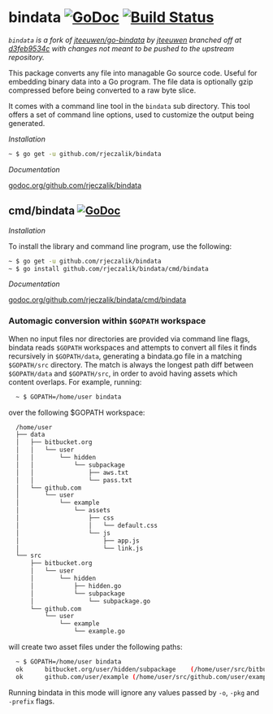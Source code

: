 bindata [![GoDoc](https://godoc.org/github.com/rjeczalik/bindata?status.png)](https://godoc.org/github.com/rjeczalik/bindata) [![Build Status](https://travis-ci.org/rjeczalik/bindata.png?branch=master)](https://travis-ci.org/rjeczalik/bindata)
=======

*`bindata` is a fork of [jteeuwen/go-bindata](https://github.com/jteeuwen/go-bindata) by [jteeuwen](https://github.com/jteeuwen) branched off at [d3feb9534c](https://github.com/rjeczalik/bindata/commit/d3feb9534ca8703000a19f08ffae766d2958d7d6) with changes not meant to be pushed to the upstream repository.*

This package converts any file into managable Go source code. Useful for
embedding binary data into a Go program. The file data is optionally gzip
compressed before being converted to a raw byte slice.

It comes with a command line tool in the `bindata` sub directory.
This tool offers a set of command line options, used to customize the
output being generated.


*Installation*

```bash
~ $ go get -u github.com/rjeczalik/bindata
```

*Documentation*

[godoc.org/github.com/rjeczalik/bindata](http://godoc.org/github.com/rjeczalik/bindata)

## cmd/bindata [![GoDoc](https://godoc.org/github.com/rjeczalik/bindata/cmd/bindata?status.png)](https://godoc.org/github.com/rjeczalik/bindata/cmd/bindata)

*Installation*

To install the library and command line program, use the following:

```bash
~ $ go get -u github.com/rjeczalik/bindata
~ $ go install github.com/rjeczalik/bindata/cmd/bindata
```

*Documentation*

[godoc.org/github.com/rjeczalik/bindata/cmd/bindata](http://godoc.org/github.com/rjeczalik/bindata/cmd/bindata)


### Automagic conversion within `$GOPATH` workspace

When no input files nor directories are provided via command line flags,
bindata reads `$GOPATH` workspaces and attempts to convert all files it
finds recursively in `$GOPATH/data`, generating a bindata.go file in a matching
`$GOPATH/src` directory. The match is always the longest path diff between
`$GOPATH/data` and `$GOPATH/src`, in order to avoid having assets which content
overlaps. For example, running:

```bash
  ~ $ GOPATH=/home/user bindata
```

over the following $GOPATH workspace:

```bash
  /home/user
  ├── data
  │   ├── bitbucket.org
  │   │   └── user
  │   │       └── hidden
  │   │           └── subpackage
  │   │               ├── aws.txt
  │   │               └── pass.txt
  │   └── github.com
  │       └── user
  │           └── example
  │               └── assets
  │                   ├── css
  │                   │   └── default.css
  │                   └── js
  │                       ├── app.js
  │                       └── link.js
  └── src
      ├── bitbucket.org
      │   └── user
      │       └── hidden
      │           ├── hidden.go
      │           └── subpackage
      │               └── subpackage.go
      └── github.com
          └── user
              └── example
                  └── example.go
```

will create two asset files under the following paths:

```bash
  ~ $ GOPATH=/home/user bindata
  ok      bitbucket.org/user/hidden/subpackage    (/home/user/src/bitbucket.org/user/hidden/subpackage/bindata.go)       0.001s
  ok      github.com/user/example (/home/user/src/github.com/user/example/bindata.go)    0.002s
```

Running bindata in this mode will ignore any values passed by `-o`, `-pkg` and
`-prefix` flags.
